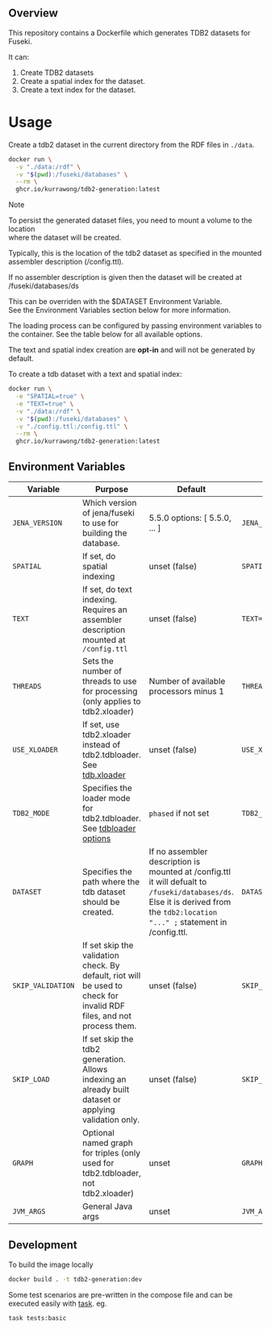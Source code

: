 ## Overview

This repository contains a Dockerfile which generates TDB2 datasets for Fuseki.

It can:

1. Create TDB2 datasets
2. Create a spatial index for the dataset.
3. Create a text index for the dataset.

# Usage

Create a tdb2 dataset in the current directory from the RDF files in `./data`.

```bash
docker run \
  -v "./data:/rdf" \
  -v "$(pwd):/fuseki/databases" \
  --rm \
  ghcr.io/kurrawong/tdb2-generation:latest
```

> [!NOTE]  
> To persist the generated dataset files, you need to mount a volume to the location  
> where the dataset will be created.
>
> Typically, this is the location of the tdb2 dataset as specified in the mounted  
> assembler description (/config.ttl).
>
> If no assembler description is given then the dataset will be created at  
> /fuseki/databases/ds
>
> This can be overriden with the $DATASET Environment Variable.  
> See the Environment Variables section below for more information.

The loading process can be configured by passing environment variables to the container.
See the table below for all available options.

The text and spatial index creation are **opt-in** and will not be generated by default.

To create a tdb dataset with a text and spatial index:

```bash
docker run \
  -e "SPATIAL=true" \
  -e "TEXT=true" \
  -v "./data:/rdf" \
  -v "$(pwd):/fuseki/databases" \
  -v "./config.ttl:/config.ttl" \
  --rm \
  ghcr.io/kurrawong/tdb2-generation:latest
```

## Environment Variables

| Variable          | Purpose                                                                                                                                              | Default                                                                                                                                                                        | Usage Example                    |
| ----------------- | ---------------------------------------------------------------------------------------------------------------------------------------------------- | ------------------------------------------------------------------------------------------------------------------------------------------------------------------------------ | -------------------------------- |
| `JENA_VERSION`    | Which version of jena/fuseki to use for building the database.                                                                                       | 5.5.0 options: \[ 5.5.0, ... ]                                                                                                                                                 | `JENA_VERSION=5.5.0`             |
| `SPATIAL`         | If set, do spatial indexing                                                                                                                          | unset (false)                                                                                                                                                                  | `SPATIAL=true`                   |
| `TEXT`            | If set, do text indexing. Requires an assembler description mounted at `/config.ttl`                                                                 | unset (false)                                                                                                                                                                  | `TEXT=true`                      |
| `THREADS`         | Sets the number of threads to use for processing <br> (only applies to tdb2.xloader)                                                                 | Number of available processors minus 1                                                                                                                                         | `THREADS=4`                      |
| `USE_XLOADER`     | If set, use tdb2.xloader instead of tdb2.tdbloader. <br> See [tdb.xloader](https://jena.apache.org/documentation/tdb/tdb-xloader.html)               | unset (false)                                                                                                                                                                  | `USE_XLOADER=true`               |
| `TDB2_MODE`       | Specifies the loader mode for tdb2.tdbloader. <br> See [tdbloader options](https://jena.apache.org/documentation/tdb2/tdb2_cmds.html#loader-options) | `phased` if not set                                                                                                                                                            | `TDB2_MODE=sequential`           |
| `DATASET`         | Specifies the path where the tdb dataset should be created.                                                                                          | If no assembler description is mounted at /config.ttl it will defualt to `/fuseki/databases/ds`. Else it is derived from the `tdb2:location "..." ;` statement in /config.ttl. | `DATASET=/fuseki/databases/myds` |
| `SKIP_VALIDATION` | If set skip the validation check. By default, riot will be used to check for invalid RDF files, and not process them.                                | unset (false)                                                                                                                                                                  | `SKIP_VALIDATION=true`           |
| `SKIP_LOAD`       | If set skip the tdb2 generation. Allows indexing an already built dataset or applying validation only.                                               | unset (false)                                                                                                                                                                  | `SKIP_LOAD=true`                 |
| `GRAPH`           | Optional named graph for triples (only used for tdb2.tdbloader, not tdb2.xloader)                                                                    | unset                                                                                                                                                                          | `GRAPH=https://graphs/example`   |
| `JVM_ARGS`        | General Java args                                                                                                                                    | unset                                                                                                                                                                          | `JVM_ARGS=-Xmx4G`                |

## Development

To build the image locally

```bash
docker build . -t tdb2-generation:dev
```

Some test scenarios are pre-written in the compose file and can be executed easily with
[task](https://taskfile.dev). eg.

```bash
task tests:basic
```
